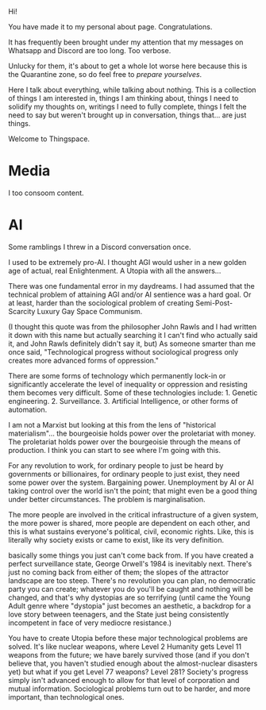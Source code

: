 Hi!

You have made it to my personal about page. Congratulations.

It has frequently been brought under my attention that my messages on Whatsapp and Discord are too long. Too verbose.

Unlucky for them, it's about to get a whole lot worse here because this is the Quarantine zone, so do feel free to _prepare yourselves_.

Here I talk about everything, while talking about nothing. This is a collection of things I am interested in, things I am thinking about, things I need to solidify my thoughts on, writings I need to fully complete, things I felt the need to say but weren't brought up in conversation, things that... are just things.

Welcome to Thingspace.

# Media
I too consoom content.

# AI
Some ramblings I threw in a Discord conversation once.

I used to be extremely pro-AI. I thought AGI would usher in a new golden age of actual, real Enlightenment. A Utopia with all the answers...

There was one fundamental error in my daydreams. I had assumed that the technical problem of attaining AGI and/or AI sentience was a hard goal. Or at least, harder than the sociological problem of creating Semi-Post-Scarcity Luxury Gay Space Communism.

(I thought this quote was from the philosopher John Rawls and I had written it down with this name but actually searching it I can't find who actually said it, and John Rawls definitely didn't say it, but) As someone smarter than me once said, "Technological progress without sociological progress only creates more advanced forms of oppression."

There are some forms of technology which permanently lock-in or significantly accelerate the level of inequality or oppression and resisting them becomes very difficult. Some of these technologies include: 1. Genetic engineering. 2. Surveillance. 3. Artificial Intelligence, or other forms of automation.

I am not a Marxist but looking at this from the lens of "historical materialism"... the bourgeoisie holds power over the proletariat with money. The proletariat holds power over the bourgeoisie through the means of production. I think you can start to see where I'm going with this.

For any revolution to work, for ordinary people to just be heard by governments or billionaires, for ordinary people to just exist, they need some power over the system. Bargaining power. Unemployment by AI or AI taking control over the world isn't the point; that might even be a good thing under better circumstances. The problem is marginalisation.

The more people are involved in the critical infrastructure of a given system, the more power is shared, more people are dependent on each other, and this is what sustains everyone's political, civil, economic rights. Like, this is literally why society exists or came to exist, like its very definition.


basically some things you just can't come back from. If you have created a perfect surveillance state, George Orwell's 1984 is inevitably next. There's just no coming back from either of them; the slopes of the attractor landscape are too steep. There's no revolution you can plan, no democratic party you can create; whatever you do you'll be caught and nothing will be changed, and that's why dystopias are so terrifying (until came the Young Adult genre where "dystopia" just becomes an aesthetic, a backdrop for a love story between teenagers, and the State just being consistently incompetent in face of very mediocre resistance.)

You have to create Utopia before these major technological problems are solved. It's like nuclear weapons, where Level 2 Humanity gets Level 11 weapons from the future; we have barely survived those (and if you don't believe that, you haven't studied enough about the almost-nuclear disasters yet) but what if you get Level 77 weapons? Level 281? Society's progress simply isn't advanced enough to allow for that level of corporation and mutual information. Sociological problems turn out to be harder, and more important, than technological ones. 
